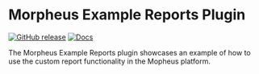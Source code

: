 # Morpheus Example Reports Plugin

[![GitHub release](https://img.shields.io/github/release/martezr/morpheus-example-reports-plugin?color=3271a8)](https://GitHub.com/martezr/morpheus-example-reports-plugin/releases/) [![Docs](https://img.shields.io/badge/docs-website-green)](https://martezr.github.io/morpheus-example-reports-plugin/)

The Morpheus Example Reports plugin showcases an example of how to use the custom report functionality in the Mopheus platform.
